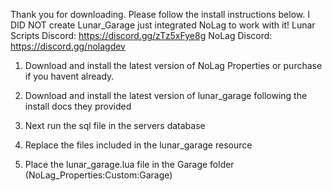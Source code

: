 Thank you for downloading. Please follow the install instructions below. I DID NOT create Lunar_Garage just integrated NoLag to work with it! Lunar Scripts Discord: https://discord.gg/zTz5xFye8g NoLag Discord: https://discord.gg/nolagdev

1) Download and install the latest version of NoLag Properties or purchase if you havent already.

2) Download and install the latest version of lunar_garage following the install docs they provided

3) Next run the sql file in the servers database

4) Replace the files included in the lunar_garage resource

5) Place the lunar_garage.lua file in the Garage folder (NoLag_Properties:Custom:Garage)
